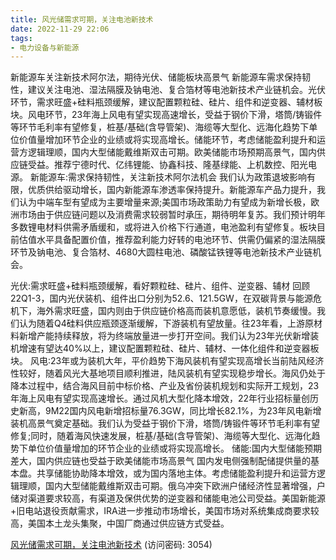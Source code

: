 ```yaml
---
title: 风光储需求可期，关注电池新技术
date: 2022-11-29 22:06
tags:
- 电力设备与新能源
---
```

新能源车关注新技术阿尔法，期待光伏、储能板块高景气
新能源车需求保持韧性，建议关注电池、湿法隔膜及钠电池、复合箔材等电池新技术产业链机会。光伏环节，需求旺盛+硅料瓶颈缓解，建议配置颗粒硅、硅片、组件和逆变器、辅材板块。风电环节，23年海上风电有望实现高速增长，受益于钢价下滑，塔筒/铸锻件等环节毛利率有望修复，桩基/基础(含导管架)、海缆等大型化、远海化趋势下单位价值量增加环节企业的业绩或将实现高增长。储能环节，考虑储能盈利提升和运营方逻辑理顺，国内大型储能戴维斯双击可期。欧美储能市场预期高景气，国内供应链受益。推荐宁德时代、亿纬锂能、协鑫科技、隆基绿能、上机数控、阳光电源。
新能源车:需求保持韧性，关注新技术阿尔法机会
我们认为政策退坡影响有限，优质供给驱动增长，国内新能源车渗透率保持提升。新能源车产品力提升，我们认为中端车型有望成为主要增量来源;美国市场政策助力有望成为新增长极，欧洲市场由于供应链问题以及消费需求较弱暂时承压，期待明年复苏。我们预计明年多数锂电材料供需矛盾缓和，或将进入价格下行通道，电池盈利有望修复。板块目前估值水平具备配置价值，推荐盈利能力好转的电池环节、供需仍偏紧的湿法隔膜环节及钠电池、复合箔材、4680大圆柱电池、磷酸锰铁锂等电池新技术产业链机会。
<!-- more -->
光伏:需求旺盛+硅料瓶颈缓解，看好颗粒硅、硅片、组件、逆变器、辅材
回顾22Q1-3，国内光伏装机、组件出口分别为52.6、121.5GW，在双碳背景与能源危机下，海外需求旺盛，国内则由于供应链价格高而装机意愿低，装机节奏缓慢。我们认为随着Q4硅料供应瓶颈逐渐缓解，下游装机有望放量。往23年看，上游原材料新增产能持续释放，将为终端放量进一步打开空间。我们认为23年光伏新增装机增速有望达40%以上，建议配置颗粒硅、硅片、辅材、一体化组件和逆变器板块。
风电:23年或为装机大年，平价趋势下海风装机有望实现高增长当前陆风经济性较好，随着风光大基地项目顺利推进，陆风装机有望实现稳步增长。海风仍处于降本过程中，结合海风目前中标价格、产业及省份装机规划和实际开工规划，23年海上风电有望实现高速增长。通过风机大型化降本增效，22年行业招标量创历史新高，9M22国内风电新增招标量76.3GW，同比增长82.1%，为23年风电新增装机高景气奠定基础。我们认为受益于钢价下滑，塔筒/铸锻件等环节毛利率有望修复;同时，随着海风快速发展，桩基/基础(含导管架)、海缆等大型化、远海化趋势下单位价值量增加的环节企业的业绩或将实现高增长。
储能:国内大型储能预期差大，国内供应链也受益于欧美储能市场高景气
国内发电侧强制配储提供量的基本盘。共享储能协助降本增效，或为国内落地主体。考虑储能盈利提升和运营方逻辑理顺，国内大型储能戴维斯双击可期。俄乌冲突下欧洲户储经济性显著增强，户储对渠道要求较高，有渠道及保供优势的逆变器和储能电池公司受益。美国新能源+旧电站退役贡献需求，IRA进一步推动市场增长，美国市场对系统集成商要求较高，美国本土龙头集聚，中国厂商通过供应链方式受益。

[风光储需求可期，关注电池新技术](https://url12.ctfile.com/f/3948612-735795168-4939b0?p=3054)
(访问密码: 3054)


